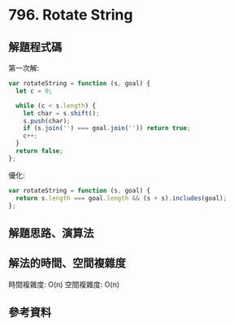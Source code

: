 # 796. Rotate String

## 解題程式碼

第一次解:

```javascript
var rotateString = function (s, goal) {
  let c = 0;

  while (c < s.length) {
    let char = s.shift();
    s.push(char);
    if (s.join('') === goal.join('')) return true;
    c++;
  }
  return false;
};
```

優化:

```javascript
var rotateString = function (s, goal) {
  return s.length === goal.length && (s + s).includes(goal);
};
```

## 解題思路、演算法

## 解法的時間、空間複雜度

時間複雜度: O(n)
空間複雜度: O(n)

## 參考資料
